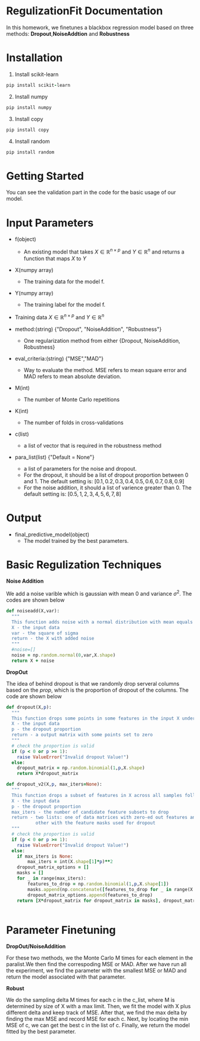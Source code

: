 # RegulizationFit Documentation
In this homework, we finetunes a blackbox regression model based on three methods: **Dropout**,**NoiseAddtion** and **Robustness**
# Installation
1. Install scikit-learn
```ruby
pip install scikit-learn
```
2. Install numpy
```ruby
pip install numpy
```
3. Install copy
```ruby
pip install copy
```
4. Install random
```ruby
pip install random
```
# Getting Started
You can see the validation part in the code for the basic usage of our model.

# Input Parameters
- f(object)
  - An existing model that takes $X\in \mathbb{R}^{n\times p}$ and $Y\in \mathbb{R}^{n}$ and returns a function that maps $X$ to $Y$
- X(numpy array)
  - The training data for the model f.
- Y(numpy array)
  - The training label for the model f.
- Training data $X\in \mathbb{R}^{n\times p}$ and $Y\in \mathbb{R}^{n}$
- method:(string) $\text{\{"Dropout", "NoiseAddition", "Robustness"\}}$
  - One regularization method from either $\{\text{Dropout, NoiseAddition, Robustness}\}$
- eval_criteria:(string) $\{\text{"MSE","MAD"}\}$
  - Way to evaluate the method. MSE refers to mean square error and MAD refers to mean absolute deviation.
  
- M(int)
  - The number of Monte Carlo repetitions
- K(int)
  - The number of folds in cross-validations 
- c(list)
  - a list of vector that is required in the robustness method
- para_list(list) $\text{\{"Default = None"\}}$
  - a list of parameters for the noise and dropout. 
  - For the dropout, it should be a list of dropout proportion between 0 and 1. The default setting is: $[0.1, 0.2, 0.3, 0.4, 0.5, 0.6, 0.7, 0.8, 0.9]$
  - For the noise addition, it should a list of varience greater than 0. The default setting is: $[0.5, 1, 2, 3, 4, 5, 6, 7, 8]$
# Output
- final_predictive_model(object)
  - The model trained by the best parameters.
  
# Basic Regulization Techniques 
**Noise Addition**

We add a noise varible which is gaussian with mean 0 and variance $\sigma^2$. The codes are shown below

```ruby
def noiseadd(X,var):
  """
  This function adds noise with a normal distribution with mean equals to 0 and the variance equals to input var
  X - the input data
  var - the square of sigma
  return - the X with added noise
  """
  #noise=[]
  noise = np.random.normal(0,var,X.shape)
  return X + noise 
```

**DropOut**

The idea of behind dropout is that we randomly drop serveral columns based on the *prop*, which is the proportion of dropout of the columns. The code are shown below
```ruby
def dropout(X,p):
  """
  This function drops some points in some features in the input X under Bernoulli distribution
  X - the input data
  p - the dropout proportion
  return - a output matrix with some points set to zero
  """
  # check the proportion is valid
  if (p < 0 or p >= 1): 
    raise ValueError("Invalid dropout Value!")
  else:
    dropout_matrix = np.random.binomial(1,p,X.shape)
    return X*dropout_matrix
```
```ruby
def dropout_v2(X,p, max_iters=None):
  """
  This function drops a subset of features in X across all samples followed by Bernoulli distribution
  X - the input data
  p - the dropout proportion
  max_iters - the number of candidate feature subsets to drop
  return - two lists: one of data matrices with zero-ed out features and the 
           other with the feature masks used for dropout
  """
  # check the proportion is valid
  if (p < 0 or p >= 1): 
    raise ValueError("Invalid dropout Value!")
  else:
    if max_iters is None:
        max_iters = int(X.shape[1]*p)**2
    dropout_matrix_options = []
    masks = []
    for _ in range(max_iters):
        features_to_drop = np.random.binomial(1,p,X.shape[1])
        masks.append(np.concatenate([features_to_drop for _ in range(X.shape[0])]).reshape(X.shape))
        dropout_matrix_options.append(features_to_drop)
    return [X*dropout_matrix for dropout_matrix in masks], dropout_matrix_options
  
```
# Parameter Finetuning
**DropOut/NoiseAddition**

For these two methods, we the Monte Carlo M times for each element in the paralist.We then find the correspoding MSE or MAD. After we have run all the experiment, we find the parameter with the smallest MSE or MAD and return the model associated with that parameter.

**Robust**

We do the sampling delta M times for each c in the c_list, where M is determined by size of X with a max limit. Then, we fit the model with X plus different delta and keep track of MSE. After that, we find the max delta by finding the max MSE and record MSE for each c. Next, by locating the min MSE of c, we can get the best c in the list of c. Finally, we return the model fitted by the best parameter.
